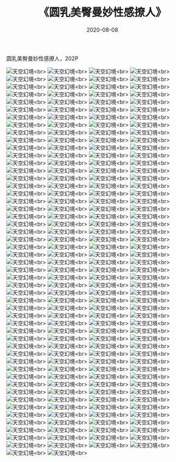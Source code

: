 ﻿---
layout: post
title: 《圆乳美臀曼妙性感撩人》
date: 2020-08-08
img: http://photo.orgx.cf/%E6%80%A7%E6%84%9F/2019/圆乳美臀曼妙撩人/000.jpg
tags: [美女,性感,泳衣]
---

圆乳美臀曼妙性感撩人，202P

![天空幻境](http://photo.orgx.cf/%E6%80%A7%E6%84%9F/2019/圆乳美臀曼妙撩人/001.jpg''天空幻境'')<br>
![天空幻境](http://photo.orgx.cf/%E6%80%A7%E6%84%9F/2019/圆乳美臀曼妙撩人/002.jpg''天空幻境'')<br>
![天空幻境](http://photo.orgx.cf/%E6%80%A7%E6%84%9F/2019/圆乳美臀曼妙撩人/003.jpg''天空幻境'')<br>
![天空幻境](http://photo.orgx.cf/%E6%80%A7%E6%84%9F/2019/圆乳美臀曼妙撩人/004.jpg''天空幻境'')<br>
![天空幻境](http://photo.orgx.cf/%E6%80%A7%E6%84%9F/2019/圆乳美臀曼妙撩人/005.jpg''天空幻境'')<br>
![天空幻境](http://photo.orgx.cf/%E6%80%A7%E6%84%9F/2019/圆乳美臀曼妙撩人/006.jpg''天空幻境'')<br>
![天空幻境](http://photo.orgx.cf/%E6%80%A7%E6%84%9F/2019/圆乳美臀曼妙撩人/007.jpg''天空幻境'')<br>
![天空幻境](http://photo.orgx.cf/%E6%80%A7%E6%84%9F/2019/圆乳美臀曼妙撩人/008.jpg''天空幻境'')<br>
![天空幻境](http://photo.orgx.cf/%E6%80%A7%E6%84%9F/2019/圆乳美臀曼妙撩人/009.jpg''天空幻境'')<br>
![天空幻境](http://photo.orgx.cf/%E6%80%A7%E6%84%9F/2019/圆乳美臀曼妙撩人/010.jpg''天空幻境'')<br>
![天空幻境](http://photo.orgx.cf/%E6%80%A7%E6%84%9F/2019/圆乳美臀曼妙撩人/011.jpg''天空幻境'')<br>
![天空幻境](http://photo.orgx.cf/%E6%80%A7%E6%84%9F/2019/圆乳美臀曼妙撩人/012.jpg''天空幻境'')<br>
![天空幻境](http://photo.orgx.cf/%E6%80%A7%E6%84%9F/2019/圆乳美臀曼妙撩人/013.jpg''天空幻境'')<br>
![天空幻境](http://photo.orgx.cf/%E6%80%A7%E6%84%9F/2019/圆乳美臀曼妙撩人/014.jpg''天空幻境'')<br>
![天空幻境](http://photo.orgx.cf/%E6%80%A7%E6%84%9F/2019/圆乳美臀曼妙撩人/015.jpg''天空幻境'')<br>
![天空幻境](http://photo.orgx.cf/%E6%80%A7%E6%84%9F/2019/圆乳美臀曼妙撩人/016.jpg''天空幻境'')<br>
![天空幻境](http://photo.orgx.cf/%E6%80%A7%E6%84%9F/2019/圆乳美臀曼妙撩人/017.jpg''天空幻境'')<br>
![天空幻境](http://photo.orgx.cf/%E6%80%A7%E6%84%9F/2019/圆乳美臀曼妙撩人/018.jpg''天空幻境'')<br>
![天空幻境](http://photo.orgx.cf/%E6%80%A7%E6%84%9F/2019/圆乳美臀曼妙撩人/019.jpg''天空幻境'')<br>
![天空幻境](http://photo.orgx.cf/%E6%80%A7%E6%84%9F/2019/圆乳美臀曼妙撩人/020.jpg''天空幻境'')<br>
![天空幻境](http://photo.orgx.cf/%E6%80%A7%E6%84%9F/2019/圆乳美臀曼妙撩人/021.jpg''天空幻境'')<br>
![天空幻境](http://photo.orgx.cf/%E6%80%A7%E6%84%9F/2019/圆乳美臀曼妙撩人/022.jpg''天空幻境'')<br>
![天空幻境](http://photo.orgx.cf/%E6%80%A7%E6%84%9F/2019/圆乳美臀曼妙撩人/023.jpg''天空幻境'')<br>
![天空幻境](http://photo.orgx.cf/%E6%80%A7%E6%84%9F/2019/圆乳美臀曼妙撩人/024.jpg''天空幻境'')<br>
![天空幻境](http://photo.orgx.cf/%E6%80%A7%E6%84%9F/2019/圆乳美臀曼妙撩人/025.jpg''天空幻境'')<br>
![天空幻境](http://photo.orgx.cf/%E6%80%A7%E6%84%9F/2019/圆乳美臀曼妙撩人/026.jpg''天空幻境'')<br>
![天空幻境](http://photo.orgx.cf/%E6%80%A7%E6%84%9F/2019/圆乳美臀曼妙撩人/027.jpg''天空幻境'')<br>
![天空幻境](http://photo.orgx.cf/%E6%80%A7%E6%84%9F/2019/圆乳美臀曼妙撩人/028.jpg''天空幻境'')<br>
![天空幻境](http://photo.orgx.cf/%E6%80%A7%E6%84%9F/2019/圆乳美臀曼妙撩人/029.jpg''天空幻境'')<br>
![天空幻境](http://photo.orgx.cf/%E6%80%A7%E6%84%9F/2019/圆乳美臀曼妙撩人/030.jpg''天空幻境'')<br>
![天空幻境](http://photo.orgx.cf/%E6%80%A7%E6%84%9F/2019/圆乳美臀曼妙撩人/031.jpg''天空幻境'')<br>
![天空幻境](http://photo.orgx.cf/%E6%80%A7%E6%84%9F/2019/圆乳美臀曼妙撩人/032.jpg''天空幻境'')<br>
![天空幻境](http://photo.orgx.cf/%E6%80%A7%E6%84%9F/2019/圆乳美臀曼妙撩人/033.jpg''天空幻境'')<br>
![天空幻境](http://photo.orgx.cf/%E6%80%A7%E6%84%9F/2019/圆乳美臀曼妙撩人/034.jpg''天空幻境'')<br>
![天空幻境](http://photo.orgx.cf/%E6%80%A7%E6%84%9F/2019/圆乳美臀曼妙撩人/035.jpg''天空幻境'')<br>
![天空幻境](http://photo.orgx.cf/%E6%80%A7%E6%84%9F/2019/圆乳美臀曼妙撩人/036.jpg''天空幻境'')<br>
![天空幻境](http://photo.orgx.cf/%E6%80%A7%E6%84%9F/2019/圆乳美臀曼妙撩人/037.jpg''天空幻境'')<br>
![天空幻境](http://photo.orgx.cf/%E6%80%A7%E6%84%9F/2019/圆乳美臀曼妙撩人/038.jpg''天空幻境'')<br>
![天空幻境](http://photo.orgx.cf/%E6%80%A7%E6%84%9F/2019/圆乳美臀曼妙撩人/039.jpg''天空幻境'')<br>
![天空幻境](http://photo.orgx.cf/%E6%80%A7%E6%84%9F/2019/圆乳美臀曼妙撩人/040.jpg''天空幻境'')<br>
![天空幻境](http://photo.orgx.cf/%E6%80%A7%E6%84%9F/2019/圆乳美臀曼妙撩人/041.jpg''天空幻境'')<br>
![天空幻境](http://photo.orgx.cf/%E6%80%A7%E6%84%9F/2019/圆乳美臀曼妙撩人/042.jpg''天空幻境'')<br>
![天空幻境](http://photo.orgx.cf/%E6%80%A7%E6%84%9F/2019/圆乳美臀曼妙撩人/043.jpg''天空幻境'')<br>
![天空幻境](http://photo.orgx.cf/%E6%80%A7%E6%84%9F/2019/圆乳美臀曼妙撩人/044.jpg''天空幻境'')<br>
![天空幻境](http://photo.orgx.cf/%E6%80%A7%E6%84%9F/2019/圆乳美臀曼妙撩人/045.jpg''天空幻境'')<br>
![天空幻境](http://photo.orgx.cf/%E6%80%A7%E6%84%9F/2019/圆乳美臀曼妙撩人/046.jpg''天空幻境'')<br>
![天空幻境](http://photo.orgx.cf/%E6%80%A7%E6%84%9F/2019/圆乳美臀曼妙撩人/047.jpg''天空幻境'')<br>
![天空幻境](http://photo.orgx.cf/%E6%80%A7%E6%84%9F/2019/圆乳美臀曼妙撩人/048.jpg''天空幻境'')<br>
![天空幻境](http://photo.orgx.cf/%E6%80%A7%E6%84%9F/2019/圆乳美臀曼妙撩人/049.jpg''天空幻境'')<br>
![天空幻境](http://photo.orgx.cf/%E6%80%A7%E6%84%9F/2019/圆乳美臀曼妙撩人/050.jpg''天空幻境'')<br>
![天空幻境](http://photo.orgx.cf/%E6%80%A7%E6%84%9F/2019/圆乳美臀曼妙撩人/051.jpg''天空幻境'')<br>
![天空幻境](http://photo.orgx.cf/%E6%80%A7%E6%84%9F/2019/圆乳美臀曼妙撩人/052.jpg''天空幻境'')<br>
![天空幻境](http://photo.orgx.cf/%E6%80%A7%E6%84%9F/2019/圆乳美臀曼妙撩人/053.jpg''天空幻境'')<br>
![天空幻境](http://photo.orgx.cf/%E6%80%A7%E6%84%9F/2019/圆乳美臀曼妙撩人/054.jpg''天空幻境'')<br>
![天空幻境](http://photo.orgx.cf/%E6%80%A7%E6%84%9F/2019/圆乳美臀曼妙撩人/055.jpg''天空幻境'')<br>
![天空幻境](http://photo.orgx.cf/%E6%80%A7%E6%84%9F/2019/圆乳美臀曼妙撩人/056.jpg''天空幻境'')<br>
![天空幻境](http://photo.orgx.cf/%E6%80%A7%E6%84%9F/2019/圆乳美臀曼妙撩人/057.jpg''天空幻境'')<br>
![天空幻境](http://photo.orgx.cf/%E6%80%A7%E6%84%9F/2019/圆乳美臀曼妙撩人/058.jpg''天空幻境'')<br>
![天空幻境](http://photo.orgx.cf/%E6%80%A7%E6%84%9F/2019/圆乳美臀曼妙撩人/059.jpg''天空幻境'')<br>
![天空幻境](http://photo.orgx.cf/%E6%80%A7%E6%84%9F/2019/圆乳美臀曼妙撩人/060.jpg''天空幻境'')<br>
![天空幻境](http://photo.orgx.cf/%E6%80%A7%E6%84%9F/2019/圆乳美臀曼妙撩人/061.jpg''天空幻境'')<br>
![天空幻境](http://photo.orgx.cf/%E6%80%A7%E6%84%9F/2019/圆乳美臀曼妙撩人/062.jpg''天空幻境'')<br>
![天空幻境](http://photo.orgx.cf/%E6%80%A7%E6%84%9F/2019/圆乳美臀曼妙撩人/063.jpg''天空幻境'')<br>
![天空幻境](http://photo.orgx.cf/%E6%80%A7%E6%84%9F/2019/圆乳美臀曼妙撩人/064.jpg''天空幻境'')<br>
![天空幻境](http://photo.orgx.cf/%E6%80%A7%E6%84%9F/2019/圆乳美臀曼妙撩人/065.jpg''天空幻境'')<br>
![天空幻境](http://photo.orgx.cf/%E6%80%A7%E6%84%9F/2019/圆乳美臀曼妙撩人/066.jpg''天空幻境'')<br>
![天空幻境](http://photo.orgx.cf/%E6%80%A7%E6%84%9F/2019/圆乳美臀曼妙撩人/067.jpg''天空幻境'')<br>
![天空幻境](http://photo.orgx.cf/%E6%80%A7%E6%84%9F/2019/圆乳美臀曼妙撩人/068.jpg''天空幻境'')<br>
![天空幻境](http://photo.orgx.cf/%E6%80%A7%E6%84%9F/2019/圆乳美臀曼妙撩人/069.jpg''天空幻境'')<br>
![天空幻境](http://photo.orgx.cf/%E6%80%A7%E6%84%9F/2019/圆乳美臀曼妙撩人/070.jpg''天空幻境'')<br>
![天空幻境](http://photo.orgx.cf/%E6%80%A7%E6%84%9F/2019/圆乳美臀曼妙撩人/071.jpg''天空幻境'')<br>
![天空幻境](http://photo.orgx.cf/%E6%80%A7%E6%84%9F/2019/圆乳美臀曼妙撩人/072.jpg''天空幻境'')<br>
![天空幻境](http://photo.orgx.cf/%E6%80%A7%E6%84%9F/2019/圆乳美臀曼妙撩人/073.jpg''天空幻境'')<br>
![天空幻境](http://photo.orgx.cf/%E6%80%A7%E6%84%9F/2019/圆乳美臀曼妙撩人/074.jpg''天空幻境'')<br>
![天空幻境](http://photo.orgx.cf/%E6%80%A7%E6%84%9F/2019/圆乳美臀曼妙撩人/075.jpg''天空幻境'')<br>
![天空幻境](http://photo.orgx.cf/%E6%80%A7%E6%84%9F/2019/圆乳美臀曼妙撩人/076.jpg''天空幻境'')<br>
![天空幻境](http://photo.orgx.cf/%E6%80%A7%E6%84%9F/2019/圆乳美臀曼妙撩人/077.jpg''天空幻境'')<br>
![天空幻境](http://photo.orgx.cf/%E6%80%A7%E6%84%9F/2019/圆乳美臀曼妙撩人/078.jpg''天空幻境'')<br>
![天空幻境](http://photo.orgx.cf/%E6%80%A7%E6%84%9F/2019/圆乳美臀曼妙撩人/079.jpg''天空幻境'')<br>
![天空幻境](http://photo.orgx.cf/%E6%80%A7%E6%84%9F/2019/圆乳美臀曼妙撩人/080.jpg''天空幻境'')<br>
![天空幻境](http://photo.orgx.cf/%E6%80%A7%E6%84%9F/2019/圆乳美臀曼妙撩人/081.jpg''天空幻境'')<br>
![天空幻境](http://photo.orgx.cf/%E6%80%A7%E6%84%9F/2019/圆乳美臀曼妙撩人/082.jpg''天空幻境'')<br>
![天空幻境](http://photo.orgx.cf/%E6%80%A7%E6%84%9F/2019/圆乳美臀曼妙撩人/083.jpg''天空幻境'')<br>
![天空幻境](http://photo.orgx.cf/%E6%80%A7%E6%84%9F/2019/圆乳美臀曼妙撩人/084.jpg''天空幻境'')<br>
![天空幻境](http://photo.orgx.cf/%E6%80%A7%E6%84%9F/2019/圆乳美臀曼妙撩人/085.jpg''天空幻境'')<br>
![天空幻境](http://photo.orgx.cf/%E6%80%A7%E6%84%9F/2019/圆乳美臀曼妙撩人/086.jpg''天空幻境'')<br>
![天空幻境](http://photo.orgx.cf/%E6%80%A7%E6%84%9F/2019/圆乳美臀曼妙撩人/087.jpg''天空幻境'')<br>
![天空幻境](http://photo.orgx.cf/%E6%80%A7%E6%84%9F/2019/圆乳美臀曼妙撩人/088.jpg''天空幻境'')<br>
![天空幻境](http://photo.orgx.cf/%E6%80%A7%E6%84%9F/2019/圆乳美臀曼妙撩人/089.jpg''天空幻境'')<br>
![天空幻境](http://photo.orgx.cf/%E6%80%A7%E6%84%9F/2019/圆乳美臀曼妙撩人/090.jpg''天空幻境'')<br>
![天空幻境](http://photo.orgx.cf/%E6%80%A7%E6%84%9F/2019/圆乳美臀曼妙撩人/091.jpg''天空幻境'')<br>
![天空幻境](http://photo.orgx.cf/%E6%80%A7%E6%84%9F/2019/圆乳美臀曼妙撩人/092.jpg''天空幻境'')<br>
![天空幻境](http://photo.orgx.cf/%E6%80%A7%E6%84%9F/2019/圆乳美臀曼妙撩人/093.jpg''天空幻境'')<br>
![天空幻境](http://photo.orgx.cf/%E6%80%A7%E6%84%9F/2019/圆乳美臀曼妙撩人/094.jpg''天空幻境'')<br>
![天空幻境](http://photo.orgx.cf/%E6%80%A7%E6%84%9F/2019/圆乳美臀曼妙撩人/095.jpg''天空幻境'')<br>
![天空幻境](http://photo.orgx.cf/%E6%80%A7%E6%84%9F/2019/圆乳美臀曼妙撩人/096.jpg''天空幻境'')<br>
![天空幻境](http://photo.orgx.cf/%E6%80%A7%E6%84%9F/2019/圆乳美臀曼妙撩人/097.jpg''天空幻境'')<br>
![天空幻境](http://photo.orgx.cf/%E6%80%A7%E6%84%9F/2019/圆乳美臀曼妙撩人/098.jpg''天空幻境'')<br>
![天空幻境](http://photo.orgx.cf/%E6%80%A7%E6%84%9F/2019/圆乳美臀曼妙撩人/099.jpg''天空幻境'')<br>
![天空幻境](http://photo.orgx.cf/%E6%80%A7%E6%84%9F/2019/圆乳美臀曼妙撩人/100.jpg''天空幻境'')<br>
![天空幻境](http://photo.orgx.cf/%E6%80%A7%E6%84%9F/2019/圆乳美臀曼妙撩人/101.jpg''天空幻境'')<br>
![天空幻境](http://photo.orgx.cf/%E6%80%A7%E6%84%9F/2019/圆乳美臀曼妙撩人/102.jpg''天空幻境'')<br>
![天空幻境](http://photo.orgx.cf/%E6%80%A7%E6%84%9F/2019/圆乳美臀曼妙撩人/103.jpg''天空幻境'')<br>
![天空幻境](http://photo.orgx.cf/%E6%80%A7%E6%84%9F/2019/圆乳美臀曼妙撩人/104.jpg''天空幻境'')<br>
![天空幻境](http://photo.orgx.cf/%E6%80%A7%E6%84%9F/2019/圆乳美臀曼妙撩人/105.jpg''天空幻境'')<br>
![天空幻境](http://photo.orgx.cf/%E6%80%A7%E6%84%9F/2019/圆乳美臀曼妙撩人/106.jpg''天空幻境'')<br>
![天空幻境](http://photo.orgx.cf/%E6%80%A7%E6%84%9F/2019/圆乳美臀曼妙撩人/107.jpg''天空幻境'')<br>
![天空幻境](http://photo.orgx.cf/%E6%80%A7%E6%84%9F/2019/圆乳美臀曼妙撩人/108.jpg''天空幻境'')<br>
![天空幻境](http://photo.orgx.cf/%E6%80%A7%E6%84%9F/2019/圆乳美臀曼妙撩人/109.jpg''天空幻境'')<br>
![天空幻境](http://photo.orgx.cf/%E6%80%A7%E6%84%9F/2019/圆乳美臀曼妙撩人/110.jpg''天空幻境'')<br>
![天空幻境](http://photo.orgx.cf/%E6%80%A7%E6%84%9F/2019/圆乳美臀曼妙撩人/111.jpg''天空幻境'')<br>
![天空幻境](http://photo.orgx.cf/%E6%80%A7%E6%84%9F/2019/圆乳美臀曼妙撩人/112.jpg''天空幻境'')<br>
![天空幻境](http://photo.orgx.cf/%E6%80%A7%E6%84%9F/2019/圆乳美臀曼妙撩人/113.jpg''天空幻境'')<br>
![天空幻境](http://photo.orgx.cf/%E6%80%A7%E6%84%9F/2019/圆乳美臀曼妙撩人/114.jpg''天空幻境'')<br>
![天空幻境](http://photo.orgx.cf/%E6%80%A7%E6%84%9F/2019/圆乳美臀曼妙撩人/115.jpg''天空幻境'')<br>
![天空幻境](http://photo.orgx.cf/%E6%80%A7%E6%84%9F/2019/圆乳美臀曼妙撩人/116.jpg''天空幻境'')<br>
![天空幻境](http://photo.orgx.cf/%E6%80%A7%E6%84%9F/2019/圆乳美臀曼妙撩人/117.jpg''天空幻境'')<br>
![天空幻境](http://photo.orgx.cf/%E6%80%A7%E6%84%9F/2019/圆乳美臀曼妙撩人/118.jpg''天空幻境'')<br>
![天空幻境](http://photo.orgx.cf/%E6%80%A7%E6%84%9F/2019/圆乳美臀曼妙撩人/119.jpg''天空幻境'')<br>
![天空幻境](http://photo.orgx.cf/%E6%80%A7%E6%84%9F/2019/圆乳美臀曼妙撩人/120.jpg''天空幻境'')<br>
![天空幻境](http://photo.orgx.cf/%E6%80%A7%E6%84%9F/2019/圆乳美臀曼妙撩人/121.jpg''天空幻境'')<br>
![天空幻境](http://photo.orgx.cf/%E6%80%A7%E6%84%9F/2019/圆乳美臀曼妙撩人/122.jpg''天空幻境'')<br>
![天空幻境](http://photo.orgx.cf/%E6%80%A7%E6%84%9F/2019/圆乳美臀曼妙撩人/123.jpg''天空幻境'')<br>
![天空幻境](http://photo.orgx.cf/%E6%80%A7%E6%84%9F/2019/圆乳美臀曼妙撩人/124.jpg''天空幻境'')<br>
![天空幻境](http://photo.orgx.cf/%E6%80%A7%E6%84%9F/2019/圆乳美臀曼妙撩人/125.jpg''天空幻境'')<br>
![天空幻境](http://photo.orgx.cf/%E6%80%A7%E6%84%9F/2019/圆乳美臀曼妙撩人/126.jpg''天空幻境'')<br>
![天空幻境](http://photo.orgx.cf/%E6%80%A7%E6%84%9F/2019/圆乳美臀曼妙撩人/127.jpg''天空幻境'')<br>
![天空幻境](http://photo.orgx.cf/%E6%80%A7%E6%84%9F/2019/圆乳美臀曼妙撩人/128.jpg''天空幻境'')<br>
![天空幻境](http://photo.orgx.cf/%E6%80%A7%E6%84%9F/2019/圆乳美臀曼妙撩人/129.jpg''天空幻境'')<br>
![天空幻境](http://photo.orgx.cf/%E6%80%A7%E6%84%9F/2019/圆乳美臀曼妙撩人/130.jpg''天空幻境'')<br>
![天空幻境](http://photo.orgx.cf/%E6%80%A7%E6%84%9F/2019/圆乳美臀曼妙撩人/131.jpg''天空幻境'')<br>
![天空幻境](http://photo.orgx.cf/%E6%80%A7%E6%84%9F/2019/圆乳美臀曼妙撩人/132.jpg''天空幻境'')<br>
![天空幻境](http://photo.orgx.cf/%E6%80%A7%E6%84%9F/2019/圆乳美臀曼妙撩人/133.jpg''天空幻境'')<br>
![天空幻境](http://photo.orgx.cf/%E6%80%A7%E6%84%9F/2019/圆乳美臀曼妙撩人/134.jpg''天空幻境'')<br>
![天空幻境](http://photo.orgx.cf/%E6%80%A7%E6%84%9F/2019/圆乳美臀曼妙撩人/135.jpg''天空幻境'')<br>
![天空幻境](http://photo.orgx.cf/%E6%80%A7%E6%84%9F/2019/圆乳美臀曼妙撩人/136.jpg''天空幻境'')<br>
![天空幻境](http://photo.orgx.cf/%E6%80%A7%E6%84%9F/2019/圆乳美臀曼妙撩人/137.jpg''天空幻境'')<br>
![天空幻境](http://photo.orgx.cf/%E6%80%A7%E6%84%9F/2019/圆乳美臀曼妙撩人/138.jpg''天空幻境'')<br>
![天空幻境](http://photo.orgx.cf/%E6%80%A7%E6%84%9F/2019/圆乳美臀曼妙撩人/139.jpg''天空幻境'')<br>
![天空幻境](http://photo.orgx.cf/%E6%80%A7%E6%84%9F/2019/圆乳美臀曼妙撩人/140.jpg''天空幻境'')<br>
![天空幻境](http://photo.orgx.cf/%E6%80%A7%E6%84%9F/2019/圆乳美臀曼妙撩人/141.jpg''天空幻境'')<br>
![天空幻境](http://photo.orgx.cf/%E6%80%A7%E6%84%9F/2019/圆乳美臀曼妙撩人/142.jpg''天空幻境'')<br>
![天空幻境](http://photo.orgx.cf/%E6%80%A7%E6%84%9F/2019/圆乳美臀曼妙撩人/143.jpg''天空幻境'')<br>
![天空幻境](http://photo.orgx.cf/%E6%80%A7%E6%84%9F/2019/圆乳美臀曼妙撩人/144.jpg''天空幻境'')<br>
![天空幻境](http://photo.orgx.cf/%E6%80%A7%E6%84%9F/2019/圆乳美臀曼妙撩人/145.jpg''天空幻境'')<br>
![天空幻境](http://photo.orgx.cf/%E6%80%A7%E6%84%9F/2019/圆乳美臀曼妙撩人/146.jpg''天空幻境'')<br>
![天空幻境](http://photo.orgx.cf/%E6%80%A7%E6%84%9F/2019/圆乳美臀曼妙撩人/147.jpg''天空幻境'')<br>
![天空幻境](http://photo.orgx.cf/%E6%80%A7%E6%84%9F/2019/圆乳美臀曼妙撩人/148.jpg''天空幻境'')<br>
![天空幻境](http://photo.orgx.cf/%E6%80%A7%E6%84%9F/2019/圆乳美臀曼妙撩人/149.jpg''天空幻境'')<br>
![天空幻境](http://photo.orgx.cf/%E6%80%A7%E6%84%9F/2019/圆乳美臀曼妙撩人/150.jpg''天空幻境'')<br>
![天空幻境](http://photo.orgx.cf/%E6%80%A7%E6%84%9F/2019/圆乳美臀曼妙撩人/151.jpg''天空幻境'')<br>
![天空幻境](http://photo.orgx.cf/%E6%80%A7%E6%84%9F/2019/圆乳美臀曼妙撩人/152.jpg''天空幻境'')<br>
![天空幻境](http://photo.orgx.cf/%E6%80%A7%E6%84%9F/2019/圆乳美臀曼妙撩人/153.jpg''天空幻境'')<br>
![天空幻境](http://photo.orgx.cf/%E6%80%A7%E6%84%9F/2019/圆乳美臀曼妙撩人/154.jpg''天空幻境'')<br>
![天空幻境](http://photo.orgx.cf/%E6%80%A7%E6%84%9F/2019/圆乳美臀曼妙撩人/155.jpg''天空幻境'')<br>
![天空幻境](http://photo.orgx.cf/%E6%80%A7%E6%84%9F/2019/圆乳美臀曼妙撩人/156.jpg''天空幻境'')<br>
![天空幻境](http://photo.orgx.cf/%E6%80%A7%E6%84%9F/2019/圆乳美臀曼妙撩人/157.jpg''天空幻境'')<br>
![天空幻境](http://photo.orgx.cf/%E6%80%A7%E6%84%9F/2019/圆乳美臀曼妙撩人/158.jpg''天空幻境'')<br>
![天空幻境](http://photo.orgx.cf/%E6%80%A7%E6%84%9F/2019/圆乳美臀曼妙撩人/159.jpg''天空幻境'')<br>
![天空幻境](http://photo.orgx.cf/%E6%80%A7%E6%84%9F/2019/圆乳美臀曼妙撩人/160.jpg''天空幻境'')<br>
![天空幻境](http://photo.orgx.cf/%E6%80%A7%E6%84%9F/2019/圆乳美臀曼妙撩人/161.jpg''天空幻境'')<br>
![天空幻境](http://photo.orgx.cf/%E6%80%A7%E6%84%9F/2019/圆乳美臀曼妙撩人/162.jpg''天空幻境'')<br>
![天空幻境](http://photo.orgx.cf/%E6%80%A7%E6%84%9F/2019/圆乳美臀曼妙撩人/163.jpg''天空幻境'')<br>
![天空幻境](http://photo.orgx.cf/%E6%80%A7%E6%84%9F/2019/圆乳美臀曼妙撩人/164.jpg''天空幻境'')<br>
![天空幻境](http://photo.orgx.cf/%E6%80%A7%E6%84%9F/2019/圆乳美臀曼妙撩人/165.jpg''天空幻境'')<br>
![天空幻境](http://photo.orgx.cf/%E6%80%A7%E6%84%9F/2019/圆乳美臀曼妙撩人/166.jpg''天空幻境'')<br>
![天空幻境](http://photo.orgx.cf/%E6%80%A7%E6%84%9F/2019/圆乳美臀曼妙撩人/167.jpg''天空幻境'')<br>
![天空幻境](http://photo.orgx.cf/%E6%80%A7%E6%84%9F/2019/圆乳美臀曼妙撩人/168.jpg''天空幻境'')<br>
![天空幻境](http://photo.orgx.cf/%E6%80%A7%E6%84%9F/2019/圆乳美臀曼妙撩人/169.jpg''天空幻境'')<br>
![天空幻境](http://photo.orgx.cf/%E6%80%A7%E6%84%9F/2019/圆乳美臀曼妙撩人/170.jpg''天空幻境'')<br>
![天空幻境](http://photo.orgx.cf/%E6%80%A7%E6%84%9F/2019/圆乳美臀曼妙撩人/171.jpg''天空幻境'')<br>
![天空幻境](http://photo.orgx.cf/%E6%80%A7%E6%84%9F/2019/圆乳美臀曼妙撩人/172.jpg''天空幻境'')<br>
![天空幻境](http://photo.orgx.cf/%E6%80%A7%E6%84%9F/2019/圆乳美臀曼妙撩人/173.jpg''天空幻境'')<br>
![天空幻境](http://photo.orgx.cf/%E6%80%A7%E6%84%9F/2019/圆乳美臀曼妙撩人/174.jpg''天空幻境'')<br>
![天空幻境](http://photo.orgx.cf/%E6%80%A7%E6%84%9F/2019/圆乳美臀曼妙撩人/175.jpg''天空幻境'')<br>
![天空幻境](http://photo.orgx.cf/%E6%80%A7%E6%84%9F/2019/圆乳美臀曼妙撩人/176.jpg''天空幻境'')<br>
![天空幻境](http://photo.orgx.cf/%E6%80%A7%E6%84%9F/2019/圆乳美臀曼妙撩人/177.jpg''天空幻境'')<br>
![天空幻境](http://photo.orgx.cf/%E6%80%A7%E6%84%9F/2019/圆乳美臀曼妙撩人/178.jpg''天空幻境'')<br>
![天空幻境](http://photo.orgx.cf/%E6%80%A7%E6%84%9F/2019/圆乳美臀曼妙撩人/179.jpg''天空幻境'')<br>
![天空幻境](http://photo.orgx.cf/%E6%80%A7%E6%84%9F/2019/圆乳美臀曼妙撩人/180.jpg''天空幻境'')<br>
![天空幻境](http://photo.orgx.cf/%E6%80%A7%E6%84%9F/2019/圆乳美臀曼妙撩人/181.jpg''天空幻境'')<br>
![天空幻境](http://photo.orgx.cf/%E6%80%A7%E6%84%9F/2019/圆乳美臀曼妙撩人/182.jpg''天空幻境'')<br>
![天空幻境](http://photo.orgx.cf/%E6%80%A7%E6%84%9F/2019/圆乳美臀曼妙撩人/183.jpg''天空幻境'')<br>
![天空幻境](http://photo.orgx.cf/%E6%80%A7%E6%84%9F/2019/圆乳美臀曼妙撩人/184.jpg''天空幻境'')<br>
![天空幻境](http://photo.orgx.cf/%E6%80%A7%E6%84%9F/2019/圆乳美臀曼妙撩人/185.jpg''天空幻境'')<br>
![天空幻境](http://photo.orgx.cf/%E6%80%A7%E6%84%9F/2019/圆乳美臀曼妙撩人/186.jpg''天空幻境'')<br>
![天空幻境](http://photo.orgx.cf/%E6%80%A7%E6%84%9F/2019/圆乳美臀曼妙撩人/187.jpg''天空幻境'')<br>
![天空幻境](http://photo.orgx.cf/%E6%80%A7%E6%84%9F/2019/圆乳美臀曼妙撩人/188.jpg''天空幻境'')<br>
![天空幻境](http://photo.orgx.cf/%E6%80%A7%E6%84%9F/2019/圆乳美臀曼妙撩人/189.jpg''天空幻境'')<br>
![天空幻境](http://photo.orgx.cf/%E6%80%A7%E6%84%9F/2019/圆乳美臀曼妙撩人/190.jpg''天空幻境'')<br>
![天空幻境](http://photo.orgx.cf/%E6%80%A7%E6%84%9F/2019/圆乳美臀曼妙撩人/191.jpg''天空幻境'')<br>
![天空幻境](http://photo.orgx.cf/%E6%80%A7%E6%84%9F/2019/圆乳美臀曼妙撩人/192.jpg''天空幻境'')<br>
![天空幻境](http://photo.orgx.cf/%E6%80%A7%E6%84%9F/2019/圆乳美臀曼妙撩人/193.jpg''天空幻境'')<br>
![天空幻境](http://photo.orgx.cf/%E6%80%A7%E6%84%9F/2019/圆乳美臀曼妙撩人/194.jpg''天空幻境'')<br>
![天空幻境](http://photo.orgx.cf/%E6%80%A7%E6%84%9F/2019/圆乳美臀曼妙撩人/195.jpg''天空幻境'')<br>
![天空幻境](http://photo.orgx.cf/%E6%80%A7%E6%84%9F/2019/圆乳美臀曼妙撩人/196.jpg''天空幻境'')<br>
![天空幻境](http://photo.orgx.cf/%E6%80%A7%E6%84%9F/2019/圆乳美臀曼妙撩人/197.jpg''天空幻境'')<br>
![天空幻境](http://photo.orgx.cf/%E6%80%A7%E6%84%9F/2019/圆乳美臀曼妙撩人/198.jpg''天空幻境'')<br>
![天空幻境](http://photo.orgx.cf/%E6%80%A7%E6%84%9F/2019/圆乳美臀曼妙撩人/199.jpg''天空幻境'')<br>
![天空幻境](http://photo.orgx.cf/%E6%80%A7%E6%84%9F/2019/圆乳美臀曼妙撩人/200.jpg''天空幻境'')<br>
![天空幻境](http://photo.orgx.cf/%E6%80%A7%E6%84%9F/2019/圆乳美臀曼妙撩人/201.jpg''天空幻境'')<br>
![天空幻境](http://photo.orgx.cf/%E6%80%A7%E6%84%9F/2019/圆乳美臀曼妙撩人/202.jpg''天空幻境'')<br>
